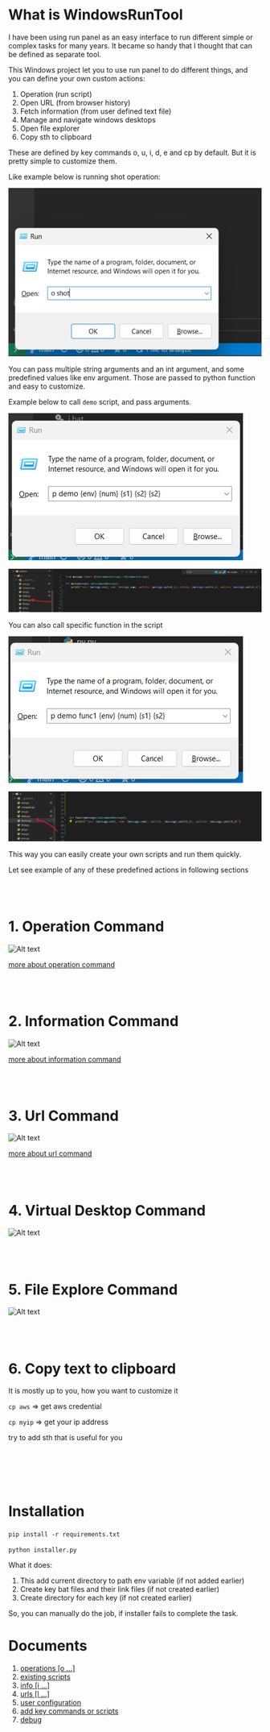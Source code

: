 # What is WindowsRunTool
I have been using run panel as an easy interface to run different simple or complex tasks for many years.
It became so handy that I thought that can be defined as separate tool.

This Windows project let you to use run panel to do different things, and you can define your own custom actions:
1. Operation (run script)
2. Open URL (from browser history)
3. Fetch information (from user defined text file)
4. Manage and navigate windows desktops
5. Open file explorer
6. Copy sth to clipboard

These are defined by key commands o, u, i, d, e and cp by default. But it is pretty simple to customize them.

Like example below is running shot operation:

![Alt text](images/run_panel.png)

You can pass multiple string arguments and an int argument, and some predefined values like env argument. Those are passed to python function and easy to customize.

Example below to call `demo` script, and pass arguments.

![Alt text](images/demo_main.png)

![Alt text](images/demo_main_code.png)

You can also call specific function in the script

![Alt text](images/demo_func1.png)

![Alt text](images/demo_func1_code.png)

This way you can easily create your own scripts and run them quickly.

Let see example of any of these predefined actions in following sections

<br/><br/>
# 1. Operation Command

![Alt text](images/operation_1.gif)


[more about operation command](docs/OPERATIONS.md)

<br/><br/>
# 2. Information Command

![Alt text](images/information_1.gif)

[more about information command](docs/INFORMATION.md)

<br/><br/>
# 3. Url Command

![Alt text](images/url_1.gif)

[more about url command](docs/URLS.md)

<br/><br/>
# 4. Virtual Desktop Command

![Alt text](images/desktop_1.gif)

<br/><br/>
# 5. File Explore Command

![Alt text](images/explorer_1.gif)

<br/><br/>
# 6. Copy text to clipboard
It is mostly up to you, how you want to customize it

`cp aws` => get aws credential 

`cp myip` => get your ip address

try to add sth that is useful for you

<br/><br/>
<br/><br/>


# Installation
`pip install -r requirements.txt` 

`python installer.py`


What it does:
1. This add current directory to path env variable (if not added earlier)
2. Create key bat files and their link files (if not created earlier)
3. Create directory for each key (if not created earlier)

So, you can manually do the job, if installer fails to complete the task.





# Documents
1. [operations [o ...]](docs/OPERATIONS.md)
2. [existing scripts](docs/EXISTING_SCRIPTS.md)
3. [info [i ...]](docs/INFORMATION.md)
4. [urls [l ...]](docs/URLS.md)
5. [user configuration](docs/USER_CONFIGURATION.md)
6. [add key commands or scripts](docs/HOW_TO_ADD)
2. [debug](docs/DEBUG.md) 

